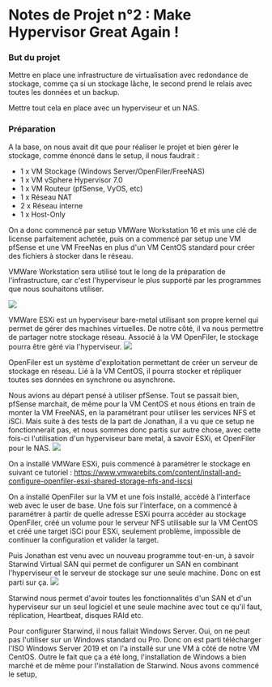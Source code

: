 # Notes de Projet n°2 : Make Hypervisor Great Again !

### But du projet

Mettre en place une infrastructure de virtualisation avec redondance de stockage, comme ça si un stockage lâche, le second prend le relais avec toutes les données et un backup.

Mettre tout cela en place avec un hyperviseur et un NAS.

### Préparation

A la base, on nous avait dit que pour réaliser le projet et bien gérer le stockage, comme énoncé dans le setup, il nous faudrait : 

- 1 x VM Stockage (Windows Server/OpenFiler/FreeNAS)
- 1 x VM vSphere Hypervisor 7.0
- 1 x VM Routeur (pfSense, VyOS, etc)
- 1 x Réseau NAT
- 2 x Réseau interne
- 1 x Host-Only

On a donc commencé par setup VMWare Workstation 16 et mis une clé de license parfaitement achetée, puis on a commencé par setup une VM pfSense et une VM FreeNas en plus d'un VM CentOS standard pour créer des fichiers à stocker dans le réseau.

VMWare Workstation sera utilisé tout le long de la préparation de l'infrastructure, car c'est l'hyperviseur le plus supporté par les programmes que nous souhaitons utiliser.

![](https://i.imgur.com/9GtgLKd.png)


VMWare ESXi est un hyperviseur bare-metal utilisant son propre kernel qui permet de gérer des machines virtuelles. De notre côté, il va nous permettre de partager notre stockage réseau. Associé à la VM OpenFiler, le stockage pourra être géré via l'hyperviseur.
![](https://i.imgur.com/rpWWKHv.png)

OpenFiler est un système d'exploitation permettant de créer un serveur de stockage en réseau. Lié à la VM CentOS, il pourra stocker et répliquer toutes ses données en synchrone ou asynchrone.

Nous avions au départ pensé à utiliser pfSense. Tout se passait bien, pfSense marchait, de même pour la VM CentOS et nous étions en train de monter la VM FreeNAS, en la paramétrant pour utiliser les services NFS et iSCi. Mais suite à des tests de la part de Jonathan, il a vu que ce setup ne fonctionnerait pas, et nous sommes donc partis sur autre chose, avec cette fois-ci l'utilisation d'un hyperviseur bare metal, à savoir ESXi, et OpenFiler pour le NAS.
![](https://i.imgur.com/8Odr67S.png)

On a installé VMWare ESXi, puis commencé à paramétrer le stockage en suivant ce tutoriel : https://www.vmwarebits.com/content/install-and-configure-openfiler-esxi-shared-storage-nfs-and-iscsi

On a installé OpenFiler sur la VM et une fois installé, accédé à l'interface web avec le user de base. Une fois sur l'interface, on a commencé à paramétrer à partir de quelle adresse ESXi pourra accéder au stockage OpenFiler, créé un volume pour le serveur NFS utilisable sur la VM CentOS et créé une target iSCi pour ESXi, seulement problème, impossible de continuer la configuration et valider la target.

Puis Jonathan est venu avec un nouveau programme tout-en-un, à savoir Starwind Virtual SAN qui permet de configurer un SAN en combinant l'hyperviseur et le serveur de stockage sur une seule machine. Donc on est parti sur ça.
![](https://i.imgur.com/bi0HEZZ.png)

Starwind nous permet d'avoir toutes les fonctionnalités d'un SAN et d'un hyperviseur sur un seul logiciel et une seule machine avec tout ce qu'il faut, réplication, Heartbeat, disques RAId etc.

Pour configurer Starwind, il nous fallait Windows Server. Oui, on ne peut pas l'utiliser sur un Windows standard ou Pro. Donc on est parti télécharger l'ISO Windows Server 2019 et on l'a installé sur une VM à côté de notre VM CentOS. Outre le fait que ça a été long, l'installation de Windows a bien marché et de même pour l'installation de Starwind. Nous avons commencé le setup, 



